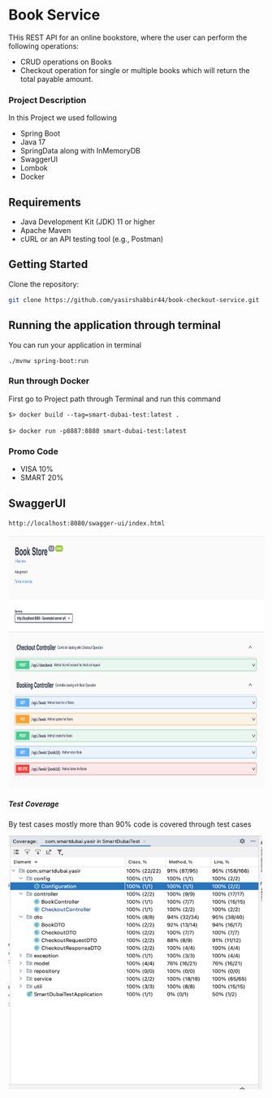 # Book Service

THis REST API for an online bookstore, where the user can perform the following operations:

- CRUD operations on Books
- Checkout operation for single or multiple books which will return the total payable amount.

### Project Description

In this Project we used following

- Spring Boot
- Java 17
- SpringData along with InMemoryDB
- SwaggerUI
- Lombok
- Docker

## Requirements

- Java Development Kit (JDK) 11 or higher
- Apache Maven
- cURL or an API testing tool (e.g., Postman)

## Getting Started

Clone the repository:

   ```bash
   git clone https://github.com/yasirshabbir44/book-checkout-service.git
```
   


## Running the application through terminal

You can run your application in terminal
```shell script
./mvnw spring-boot:run
```


### Run through Docker

First go to Project path through Terminal and run this command

```
$> docker build --tag=smart-dubai-test:latest .

$> docker run -p8887:8888 smart-dubai-test:latest
```

### Promo Code

- VISA 10%
- SMART 20%




##  SwaggerUI

`http://localhost:8080/swagger-ui/index.html`

<img alt="Screenshot of Get All Request" height="500" src="./doc/swagger.png" width="800"/>



#####  Test Coverage 

By test cases mostly more than 90% code is covered through test cases

<img alt="Screenshot of Get All Request" height="500" src="./doc/test-cov.png" width="500"/>